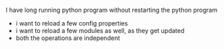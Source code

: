 I have long running python program without restarting the python program
*  i want to reload a few config properties
* i want to reload a few modules as well, as they get updated
* both the operations are independent
